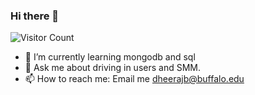 ### Hi there 👋

![Visitor Count](https://profile-counter.glitch.me/bhatiadheeraj/count.svg)

- 🌱 I’m currently learning mongodb and sql
- 💬 Ask me about driving in users and SMM.
- 📫 How to reach me: Email me [dheerajb@buffalo.edu](@mailto:dheerajb@buffalo.edu)
<!--
**bhatiadheeraj/bhatiadheeraj** is a ✨ _special_ ✨ repository because its `README.md` (this file) appears on your GitHub profile.

Here are some ideas to get you started:

- 🔭 I’m currently working on ...
- 🌱 I’m currently learning ...
- 👯 I’m looking to collaborate on ...
- 🤔 I’m looking for help with ...
- 💬 Ask me about ...
- 📫 How to reach me: ...
- 😄 Pronouns: ...
- ⚡ Fun fact: ...
-->

